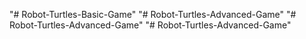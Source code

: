 "# Robot-Turtles-Basic-Game" 
"# Robot-Turtles-Advanced-Game" 
"# Robot-Turtles-Advanced-Game" 
"# Robot-Turtles-Advanced-Game" 

